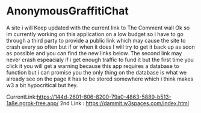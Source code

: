 # AnonymousGraffitiChat
A site i will Keep updated with the current link to The Comment wall
Ok so im currently working on this application on a low budget so i have to go through a third party to provide a public link which may cause the site to crash every so often but if or when it does I will try to get it back up as soon as possible and you can find the new links below. The second link may never crash espeacialy if i get enough traffic to fund it but the first time you click it you will get a warning because this app requires a database to function but i can promise you the only thing on the database is what we already see on the page it has to be stored somewhere which i think makes w3 a bit hypocritical but hey.

CurrentLink:https://144d-2601-806-8200-79a0-4863-5889-b513-1a8e.ngrok-free.app/
2nd Link : https://dammit.w3spaces.com/index.html

